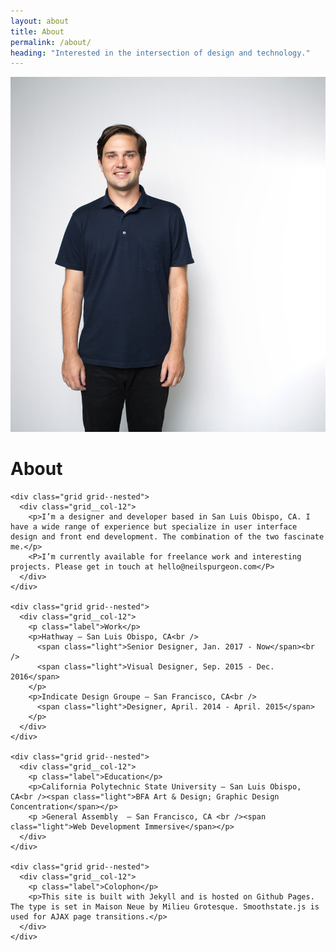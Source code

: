```yaml
---
layout: about
title: About
permalink: /about/
heading: "Interested in the intersection of design and technology."
---
```

<div class="about-image rellax" data-rellax-speed="-3">
  <img src="/assets/images/about.jpg" alt="Portrait of Neil" />
</div>

<div class="grid about-wrapper">
  <span class="grid__col-sm-3 grid__col-md-4">
    <div class="about-header">
      <div class="about-header__info">
        <h1 class="about-title">About</h1>
      </div>
    </div>
  </span>

  <div class="grid__col-sm-9 grid__col-md-8">

    <div class="grid grid--nested">
      <div class="grid__col-12">
        <p>I’m a designer and developer based in San Luis Obispo, CA. I have a wide range of experience but specialize in user interface design and front end development. The combination of the two fascinate me.</p>
        <P>I’m currently available for freelance work and interesting projects. Please get in touch at hello@neilspurgeon.com</P>
      </div>
    </div>

    <div class="grid grid--nested">
      <div class="grid__col-12">
        <p class="label">Work</p>
        <p>Hathway — San Luis Obispo, CA<br />
          <span class="light">Senior Designer, Jan. 2017 - Now</span><br />
          <span class="light">Visual Designer, Sep. 2015 - Dec. 2016</span>
        </p>
        <p>Indicate Design Groupe — San Francisco, CA<br />
          <span class="light">Designer, April. 2014 - April. 2015</span>
        </p>
      </div>
    </div>

    <div class="grid grid--nested">
      <div class="grid__col-12">
        <p class="label">Education</p>
        <p>California Polytechnic State University — San Luis Obispo, CA<br /><span class="light">BFA Art & Design; Graphic Design Concentration</span></p>
        <p >General Assembly  — San Francisco, CA <br /><span class="light">Web Development Immersive</span></p>
      </div>
    </div>

    <div class="grid grid--nested">
      <div class="grid__col-12">
        <p class="label">Colophon</p>
        <p>This site is built with Jekyll and is hosted on Github Pages. The type is set in Maison Neue by Milieu Grotesque. Smoothstate.js is used for AJAX page transitions.</p>
      </div>
    </div>


  </div>
</div>